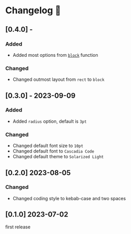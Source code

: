 # Changelog 📝

## [0.4.0] - <!-- TODO -->

### Added

* Added most options from [`block`]([https://](https://typst.app/docs/reference/layout/block/)) function

### Changed

* Changed outmost layout from `rect` to `block`

## [0.3.0] - 2023-09-09

### Added

* Added `radius` option, default is `3pt`

### Changed

* Changed default font size to `10pt`
* Changed default font to `Cascadia Code`
* Changed default theme to `Solarized Light`

## [0.2.0] 2023-08-05

### Changed

* Changed coding style to kebab-case and two spaces

## [0.1.0] 2023-07-02

first release
